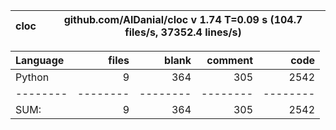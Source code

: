cloc|github.com/AlDanial/cloc v 1.74  T=0.09 s (104.7 files/s, 37352.4 lines/s)
--- | ---

Language|files|blank|comment|code
:-------|-------:|-------:|-------:|-------:
Python|9|364|305|2542
--------|--------|--------|--------|--------
SUM:|9|364|305|2542
